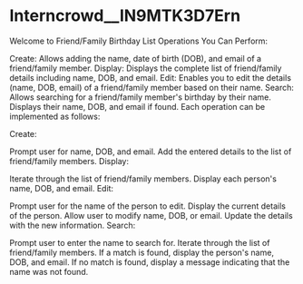 # Interncrowd__IN9MTK3D7Ern

Welcome to Friend/Family Birthday List
Operations You Can Perform:

Create:
Allows adding the name, date of birth (DOB), and email of a friend/family member.
Display:
Displays the complete list of friend/family details including name, DOB, and email.
Edit:
Enables you to edit the details (name, DOB, email) of a friend/family member based on their name.
Search:
Allows searching for a friend/family member's birthday by their name.
Displays their name, DOB, and email if found.
Each operation can be implemented as follows:

Create:

Prompt user for name, DOB, and email.
Add the entered details to the list of friend/family members.
Display:

Iterate through the list of friend/family members.
Display each person's name, DOB, and email.
Edit:

Prompt user for the name of the person to edit.
Display the current details of the person.
Allow user to modify name, DOB, or email.
Update the details with the new information.
Search:

Prompt user to enter the name to search for.
Iterate through the list of friend/family members.
If a match is found, display the person's name, DOB, and email.
If no match is found, display a message indicating that the name was not found.

